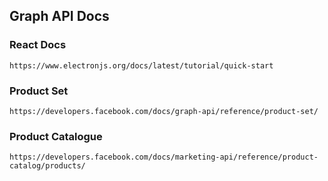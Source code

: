 ## Graph API Docs

### React Docs

`https://www.electronjs.org/docs/latest/tutorial/quick-start`

### Product Set

`https://developers.facebook.com/docs/graph-api/reference/product-set/`

### Product Catalogue

`https://developers.facebook.com/docs/marketing-api/reference/product-catalog/products/`